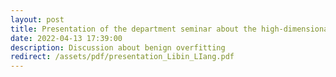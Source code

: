 ```yaml
---
layout: post
title: Presentation of the department seminar about the high-dimensional interpolation
date: 2022-04-13 17:39:00
description: Discussion about benign overfitting
redirect: /assets/pdf/presentation_Libin_LIang.pdf
---
```

